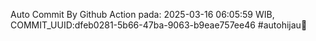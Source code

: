 Auto Commit By Github Action pada: 2025-03-16 06:05:59 WIB, COMMIT_UUID:dfeb0281-5b66-47ba-9063-b9eae757ee46 #autohijau🗿

